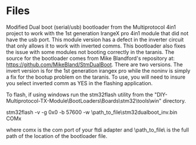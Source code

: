 # Files
Modified Dual boot (serial/usb) bootloader from the Multiprotocol 4in1 project to work with the 1st generation IrangeX pro 4in1 module 
that did not have the  usb port.  This module version has a defect in the inverter circuit that only allows it to work with inverted comms.
This bootloader also fixes the issue with some modules not booting correctly in the taranis.  The source for the bootloader comes from Mike Blandford's repository at: https://github.com/MikeBland/StmDualBoot.
There are two versions.  The invert version is for the 1st generation irangex pro while the noninv is simply a fix for the bootup problem on the taranis.
To use, you will need to insure you select inverted comm as YES in the flashing application.

To flash, if using windows run the stm32flash utility from the "DIY-Multiprotocol-TX-Module\BootLoaders\Boards\stm32\tools\win" directory.

stm32flash -v -g 0x0 -b 57600 -w \path_to_file\stm32dualboot_inv.bin COMx   

where comx is the com port of your ftdi adapter and \path_to_file\ is the full path of the location of the bootloader file.



